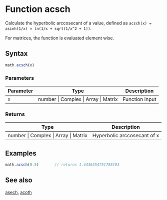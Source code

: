 <!-- Note: This file is automatically generated from source code comments. Changes made in this file will be overridden. -->

# Function acsch

Calculate the hyperbolic arccosecant of a value,
defined as `acsch(x) = asinh(1/x) = ln(1/x + sqrt(1/x^2 + 1))`.

For matrices, the function is evaluated element wise.


## Syntax

```js
math.acsch(x)
```

### Parameters

Parameter | Type | Description
--------- | ---- | -----------
`x` | number &#124; Complex &#124; Array &#124; Matrix | Function input

### Returns

Type | Description
---- | -----------
number &#124; Complex &#124; Array &#124; Matrix | Hyperbolic arccosecant of x


## Examples

```js
math.acsch(0.5)       // returns 1.4436354751788103
```


## See also

[asech](asech.md),
[acoth](acoth.md)

